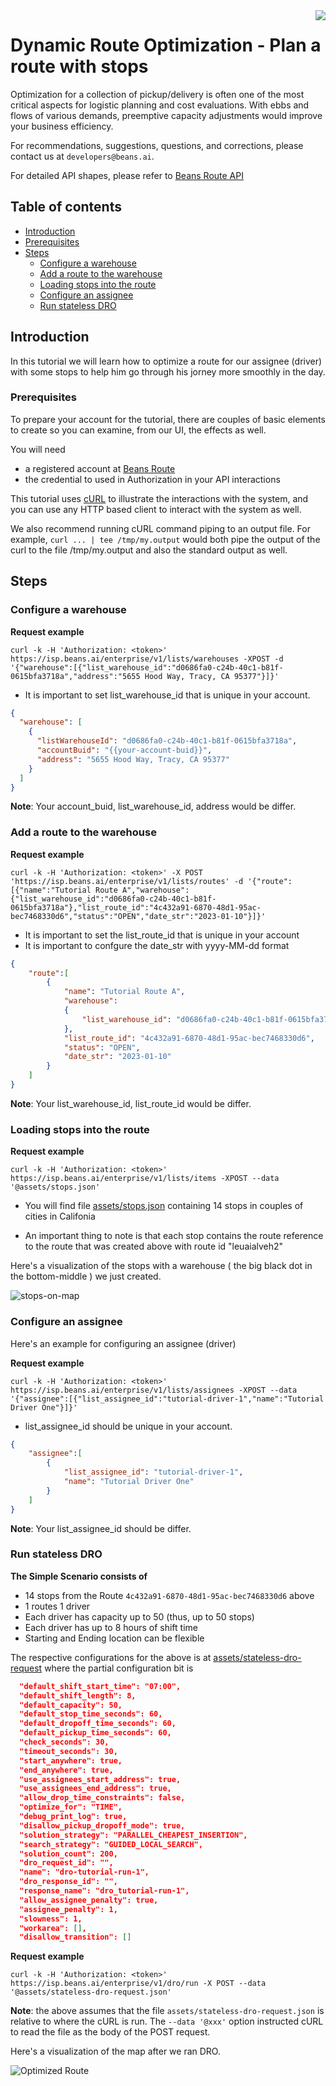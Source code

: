 <img src="../assets/images/beans-128x128.png" align="right" />

# Dynamic Route Optimization - Plan a route with stops

Optimization for a collection of pickup/delivery is often one of the most critical aspects for
logistic planning and cost evaluations. With ebbs and flows of various demands, preemptive
capacity adjustments would improve your business efficiency.

For recommendations, suggestions, questions, and corrections, please contact us at
`developers@beans.ai`.

For detailed API shapes, please refer to [Beans Route API](https://www.beansroute.ai/route-api-v1.php)

## Table of contents
- [Introduction](#introduction)
- [Prerequisites](#prerequisites)
- [Steps](#steps)
  - [Configure a warehouse](#configure-a-warehouse)
  - [Add a route to the warehouse](#add-a-route-to-the-warehouse)
  - [Loading stops into the route](#loading-stops-into-the-route)
  - [Configure an assignee](configure-an-assignee)
  - [Run stateless DRO](#run-stateless-dro)

## Introduction

In this tutorial we will learn how to optimize a route for our assignee (driver) 
with some stops to help him go through his jorney more smoothly in the day.

### Prerequisites

To prepare your account for the tutorial, there are couples of basic elements to create so you
can examine, from our UI, the effects as well.

You will need

   * a registered account at [Beans Route](https://beansroute.ai)
   * the credential to used in Authorization in your API interactions

This tutorial uses [cURL](https://curl.se/) to illustrate the interactions with the system, and you
can use any HTTP based client to interact with the system as well.

We also recommend running cURL command piping to an output file. For example,
`curl ... | tee /tmp/my.output` would both pipe the output of the curl to the file
/tmp/my.output and also the standard output as well.

## Steps
### Configure a warehouse

**Request example**

```
curl -k -H 'Authorization: <token>' https://isp.beans.ai/enterprise/v1/lists/warehouses -XPOST -d '{"warehouse":[{"list_warehouse_id":"d0686fa0-c24b-40c1-b81f-0615bfa3718a","address":"5655 Hood Way, Tracy, CA 95377"}]}'
```

- It is important to set list_warehouse_id that is unique in your account.

```json
{
  "warehouse": [
    {
      "listWarehouseId": "d0686fa0-c24b-40c1-b81f-0615bfa3718a",
      "accountBuid": "{{your-account-buid}}",
      "address": "5655 Hood Way, Tracy, CA 95377"
    }
  ]
}
```

**Note**: Your account_buid, list_warehouse_id, address would be differ.

### Add a route to the warehouse

**Request example**

```
curl -k -H 'Authorization: <token>' -X POST 'https://isp.beans.ai/enterprise/v1/lists/routes' -d '{"route":[{"name":"Tutorial Route A","warehouse":{"list_warehouse_id":"d0686fa0-c24b-40c1-b81f-0615bfa3718a"},"list_route_id":"4c432a91-6870-48d1-95ac-bec7468330d6","status":"OPEN","date_str":"2023-01-10"}]}'
```

- It is important to set the list_route_id that is unique in your account
- It is important to confgure the date_str with yyyy-MM-dd format

```json
{
    "route":[
        {
            "name": "Tutorial Route A",
            "warehouse":
            {
                "list_warehouse_id": "d0686fa0-c24b-40c1-b81f-0615bfa3718a"
            },
            "list_route_id": "4c432a91-6870-48d1-95ac-bec7468330d6",
            "status": "OPEN",
            "date_str": "2023-01-10"
        }
    ]
}
```

**Note**: Your list_warehouse_id, list_route_id would be differ.

### Loading stops into the route

**Request example**

```
curl -k -H 'Authorization: <token>' https://isp.beans.ai/enterprise/v1/lists/items -XPOST --data '@assets/stops.json'
```

- You will find file [assets/stops.json](assets/stops.json) containing 14 stops in couples of cities in Califonia

- An important thing to note is that each stop contains the route reference to the route that was created above with route id "leuaialveh2"

Here's a visualization of the stops with a warehouse ( the big black dot in the bottom-middle ) we just created.

![stops-on-map](assets/images/stops-on-map.png)

###  Configure an assignee

Here's an example for configuring an assignee (driver)

**Request example**

```
curl -k -H 'Authorization: <token>' https://isp.beans.ai/enterprise/v1/lists/assignees -XPOST --data '{"assignee":[{"list_assignee_id":"tutorial-driver-1","name":"Tutorial Driver One"}]}'
```

- list_assignee_id should be unique in your account.

```json
{
    "assignee":[
        {
            "list_assignee_id": "tutorial-driver-1",
            "name": "Tutorial Driver One"
        }
    ]
}
```

**Note**: Your list_assignee_id should be differ.

### Run stateless DRO

**The Simple Scenario consists of**

- 14 stops from the Route `4c432a91-6870-48d1-95ac-bec7468330d6` above
- 1 routes 1 driver
- Each driver has capacity up to 50 (thus, up to 50 stops)
- Each driver has up to 8 hours of shift time
- Starting and Ending location can be flexible

The respective configurations for the above is at [assets/stateless-dro-request](assets/stateless-dro-request.json)  where the partial configuration bit is

```json
  "default_shift_start_time": "07:00",
  "default_shift_length": 8,
  "default_capacity": 50,
  "default_stop_time_seconds": 60,
  "default_dropoff_time_seconds": 60,
  "default_pickup_time_seconds": 60,
  "check_seconds": 30,
  "timeout_seconds": 30,
  "start_anywhere": true,
  "end_anywhere": true,
  "use_assignees_start_address": true,
  "use_assignees_end_address": true,
  "allow_drop_time_constraints": false,
  "optimize_for": "TIME",
  "debug_print_log": true,
  "disallow_pickup_dropoff_mode": true,
  "solution_strategy": "PARALLEL_CHEAPEST_INSERTION",
  "search_strategy": "GUIDED_LOCAL_SEARCH",
  "solution_count": 200,
  "dro_request_id": "",
  "name": "dro-tutorial-run-1",
  "dro_response_id": "",
  "response_name": "dro_tutorial-run-1",
  "allow_assignee_penalty": true,
  "assignee_penalty": 1,
  "slowness": 1,
  "workarea": [],
  "disallow_transition": []
```

**Request example**

```
curl -k -H 'Authorization: <token>' https://isp.beans.ai/enterprise/v1/dro/run -X POST --data '@assets/stateless-dro-request.json'
```

**Note**: the above assumes that the file `assets/stateless-dro-request.json` is relative to where the cURL is run. The `--data '@xxx'` option instructed cURL to read the file as the body of the POST request.



Here's a visualization of the map after we ran DRO.

![Optimized Route](assets/images/optimized-route.png)

